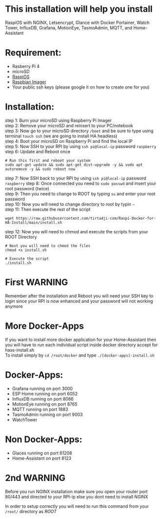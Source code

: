# This installation will help you install
RaspiOS with NGINX, Letsencrypt, Glance with Docker Portainer, Watch Tower, InfluxDB, Grafana, MotionEye, TasmoAdmin, MQTT, and  Home-Assistant 

# Requirement:
- Rasberry Pi 4
- microSD
- [RaspiOS](https://downloads.raspberrypi.org/raspios_armhf_latest)
- [Raspbian Imager](https://www.raspberrypi.org/downloads/)
- Your public ssh keys (please google it on how to create one for you) 

# Installation:
step 1: Burn your microSD using Raspberry Pi Imager  
step 2: Remove your microSD and reinsert to your PC/notebook  
step 3: Now go to your microSD directory `/boot` and be sure to type using terminal `touch ssh` (we are going to install HA headless)  
step 4: Boot your microSD on Raspberry Pi and find the local IP  
step 5: Now SSH to your RPI by using `ssh pi@local-ip` password `raspberry`  
step 6: Update and Reboot once  
```
# Run this first and reboot your system
sudo apt-get update && sudo apt-get dist-upgrade -y && sudo apt autoremove -y && sudo reboot now
```

step 7: Now SSH back to your RPI by using `ssh pi@local-ip` password `raspberry`
step 8: Once connected you need to `sudo passwd` and insert your root password (twice)  
step 9: Then you need to change to ROOT by typing `su` and enter your root password  
step 10: Now you will need to change directory to root by typin `~`  
step 11: Then execute the rest of the script  
```
wget https://raw.githubusercontent.com/tirtadji-com/Raspi-Docker-for-HA-Install/main/install.sh
```

step 12: Now you will need to chmod and execute the scripts from your ROOT Directory
```
# Next you will need to chmod the files
chmod +x install.sh

# Execute the script
./install.sh

```

# First WARNING
Remember after the installation and Reboot you will need your SSH key to login since your RPI is now enhanced and your password will not working anymore

# More Docker-Apps
If you want to install more docker application for your Home-Assistant then you will have to run each individual script inside docker directory accept for hass-install.sh  
To install simply by `cd /root/docker` and type `./[docker-apps]-install.sh`

# Docker-Apps:
- Grafana running on port 3000
- ESP Home running on port 6052
- InfluxDB running on port 8086
- MotionEye running on port 8765
- MQTT running on port 1883
- TasmoAdmin running on port 9003
- WatchTower

# Non Docker-Apps:
- Glaces running on port 61208
- Home-Assistant on port 8123

# 2nd WARNING
Before you run NGINX installation make sure you open your router port 80/443 and directed to your RPI-ip else you dont need to install NGINX

In order to setup correctly you will need to run this command from your `/root/` directory as *ROOT*
